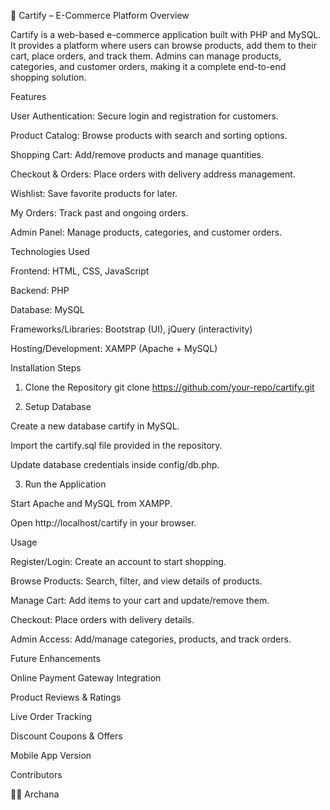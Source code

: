 🛒 Cartify – E-Commerce Platform
Overview

Cartify is a web-based e-commerce application built with PHP and MySQL.
It provides a platform where users can browse products, add them to their cart, place orders, and track them.
Admins can manage products, categories, and customer orders, making it a complete end-to-end shopping solution.

Features

User Authentication: Secure login and registration for customers.

Product Catalog: Browse products with search and sorting options.

Shopping Cart: Add/remove products and manage quantities.

Checkout & Orders: Place orders with delivery address management.

Wishlist: Save favorite products for later.

My Orders: Track past and ongoing orders.

Admin Panel: Manage products, categories, and customer orders.

Technologies Used

Frontend: HTML, CSS, JavaScript

Backend: PHP

Database: MySQL

Frameworks/Libraries: Bootstrap (UI), jQuery (interactivity)

Hosting/Development: XAMPP (Apache + MySQL)

Installation Steps
1. Clone the Repository
git clone https://github.com/your-repo/cartify.git

2. Setup Database

Create a new database cartify in MySQL.

Import the cartify.sql file provided in the repository.

Update database credentials inside config/db.php.

3. Run the Application

Start Apache and MySQL from XAMPP.

Open http://localhost/cartify in your browser.

Usage

Register/Login: Create an account to start shopping.

Browse Products: Search, filter, and view details of products.

Manage Cart: Add items to your cart and update/remove them.

Checkout: Place orders with delivery details.

Admin Access: Add/manage categories, products, and track orders.

Future Enhancements

Online Payment Gateway Integration

Product Reviews & Ratings

Live Order Tracking

Discount Coupons & Offers

Mobile App Version

Contributors

👩‍💻 Archana
